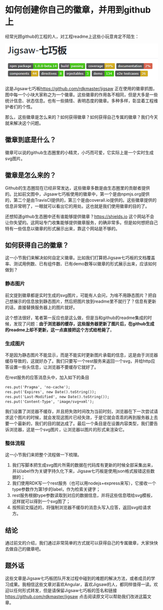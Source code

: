 # 如何创建你自己的徽章，并用到github上
经常光顾github的工程的人，对工程readme上这些小玩意肯定不陌生：

![](badge.png)

这是Jigsaw七巧板<https://github.com/rdkmaster/jigsaw> 正在使用的徽章抓图，图中每一个小块大家称之为一个徽章。这些徽章的作用各不相同，但是大多是一些统计信息、状态信息。也有一些搞怪、表明态度的徽章。多种多样，彰显着工程维护者们的个性。

那么，这些徽章是怎么来的？如何获得徽章？如何获得自己专属的徽章？我们今天就来解决这个问题。

## 徽章到底是什么？
徽章可以说的github生态圈里的小精灵，小巧而可爱，它实际上是一个实时生成svg图片。

## 徽章是怎么来的？
Github的生态圈现在已经非常发达，这些徽章多数是由生态圈里的贡献者提供的。比如前文图中，Jigsaw七巧板使用的徽章中，第一个是由npmjs.org提供的，第二个是由TravisCI提供的，第三个是由coverall.io提供的。这些徽章提供的信息非常明了，一眼就可以看出它的用处。这也就是我们使用徽章的目的了。

还想知道github生态圈中还有谁能够提供徽章？https://shields.io 这个网站不会让你失望的。这网站专门收集能够提供徽章服务，的确非常多。但是如何想把自己特有一些信息以徽章的形式展示出来，靠这个网站是不够的。

## 如何获得自己的徽章？
这一小节我们来解决如何自定义徽章。比如我们打算把Jigsaw七巧板的文档覆盖率、测试用例数、已有组件数、已有demo数等以徽章的形式展示出来，应该如何做到？

### 静态图片
前文提到徽章都是实时生成的svg图片，可能有人会问，为啥不用静态图片？把自己想展示的信息放到静态图片，然后把图片放到readme里不就行了？信息有更新的话，直接替换服务器上的图片就好。

这个想法很好，笔者第一反应也是这么做，但是当和github的readme集成的时候，发现了问题：**由于浏览器的缓存，这些服务器更新了图片后，在github生成的readme上却不更新，这一点直接把这个方式给枪毙了**。

### 生成图片
不是因为静态图片不能显示，而是不能实时更新图片承载的信息，这是由于浏览器缓存导致的，这就好办了。我们只要写一个rest服务来返回一个svg，并给http应答设置一些头信息，让浏览器不要缓存它就好了。

在rest服务的应答消息头中，加入如下的条目

```
res.put('Pragma', 'no-cache');
res.put('Expires', new Date().toString());
res.put('Last-Modified', new Date().toString());
res.put('Content-Type', 'image/svg+xml');
```

我们设置了浏览器不缓存，并且把失效时间改为当前时刻，浏览器在下一次尝试请求这个图片的时候，就会发现这图片已经失效，于是它就会乖乖的再到服务器上去要一个最新的，我们的目的就达成了。最后一个条目是在设置内容类型，我们要告诉浏览器，这是一个svg图片，让浏览器以图片的形式来渲染它。

### 整体流程
这一小节我们来把整个流程做一下梳理。

1. 我们写脚本把生成svg图片所需的数据在代码库有更新的时候全部采集出来，并以label作为关键字持久化下来，Jigsaw七巧板是使用json格式报错这些数据的；
2. 我们使用RDK写一个rest服务（也可以用nodejs+express来写），它接收一个type参数作为第1步的label，作为检索关键字；
3. rest服务根据type参数读取到对应的数据信息，并将这些信息喂给svg模板，这样就可以得到一个svg图了；
4. 按照前文描述的，将强制浏览器不缓存的消息头写入应答，返回svg给请求方。

## 结论
通过前文的介绍，我们通过非常简单的方式就可以获得自己的专属徽章，大家快快去做自己的徽章吧。

## 题外话
这些文章是Jigsaw七巧板团队开发过程中碰到的难题的解决方法，或者成员的学习成果。我相信这些文章对喜欢Angular，喜欢Jigsaw的人，都同样值得一读。欢迎以任何形式转发，但是请保留Jigsaw七巧板的签名和链接 <https://github.com/rdkmaster/jigsaw> 点击阅读原文可以帮助我们改进这篇文章。